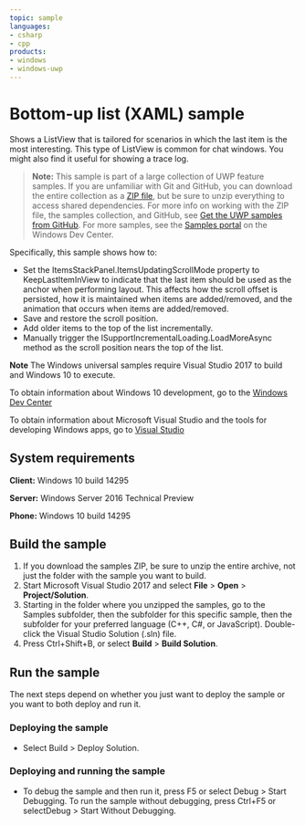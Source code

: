 ```yaml
---
topic: sample
languages:
- csharp
- cpp
products:
- windows
- windows-uwp
---
```


<!---
  category: ControlsLayoutAndText
  samplefwlink: http://go.microsoft.com/fwlink/p/?LinkId=761467
--->

# Bottom-up list (XAML) sample

Shows a ListView that is tailored for scenarios
in which the last item is the most interesting.
This type of ListView is common for chat windows.
You might also find it useful for showing a trace log.

> **Note:** This sample is part of a large collection of UWP feature samples. 
> If you are unfamiliar with Git and GitHub, you can download the entire collection as a 
> [ZIP file](https://github.com/Microsoft/Windows-universal-samples/archive/master.zip), but be 
> sure to unzip everything to access shared dependencies. For more info on working with the ZIP file, 
> the samples collection, and GitHub, see [Get the UWP samples from GitHub](https://aka.ms/ovu2uq). 
> For more samples, see the [Samples portal](https://aka.ms/winsamples) on the Windows Dev Center. 

Specifically, this sample shows how to:
* Set the ItemsStackPanel.ItemsUpdatingScrollMode property to KeepLastItemInView
to indicate that the last item should be used as the anchor when performing layout.
This affects how the scroll offset is persisted,
how it is maintained when items are added/removed,
and the animation that occurs when items are added/removed.
* Save and restore the scroll position.
* Add older items to the top of the list incrementally.
* Manually trigger the ISupportIncrementalLoading.LoadMoreAsync method
as the scroll position nears the top of the list.

**Note** The Windows universal samples require Visual Studio 2017 to build and Windows 10 to execute.
 
To obtain information about Windows 10 development, go to the [Windows Dev Center](http://go.microsoft.com/fwlink/?LinkID=532421)

To obtain information about Microsoft Visual Studio and the tools for developing Windows apps, go to [Visual Studio](http://go.microsoft.com/fwlink/?LinkID=532422)


## System requirements

**Client:** Windows 10 build 14295

**Server:** Windows Server 2016 Technical Preview

**Phone:**  Windows 10 build 14295

## Build the sample

1. If you download the samples ZIP, be sure to unzip the entire archive, not just the folder with the sample you want to build. 
2. Start Microsoft Visual Studio 2017 and select **File** \> **Open** \> **Project/Solution**.
3. Starting in the folder where you unzipped the samples, go to the Samples subfolder, then the subfolder for this specific sample, then the subfolder for your preferred language (C++, C#, or JavaScript). Double-click the Visual Studio Solution (.sln) file.
4. Press Ctrl+Shift+B, or select **Build** \> **Build Solution**.

## Run the sample

The next steps depend on whether you just want to deploy the sample or you want to both deploy and run it.

### Deploying the sample

- Select Build > Deploy Solution. 

### Deploying and running the sample

- To debug the sample and then run it, press F5 or select Debug >  Start Debugging. To run the sample without debugging, press Ctrl+F5 or selectDebug > Start Without Debugging. 
